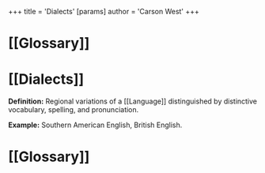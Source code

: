 +++
 title = 'Dialects'
[params]
	author = 'Carson West'
+++
# [[Glossary]]

# [[Dialects]] 
**Definition:** Regional variations of a [[Language]] distinguished by distinctive vocabulary, spelling, and pronunciation.

**Example:**  Southern American English, British English.

# [[Glossary]]